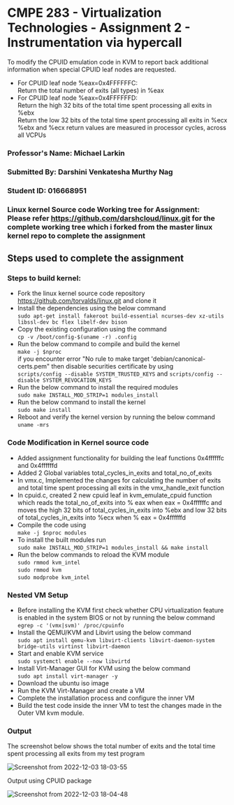 # CMPE 283 - Virtualization Technologies - Assignment 2 - Instrumentation via hypercall

To modify the CPUID emulation code in KVM to report back additional information
when special CPUID leaf nodes are requested.
* For CPUID leaf node %eax=0x4FFFFFFC:<br/>
  Return the total number of exits (all types) in %eax
* For CPUID leaf node %eax=0x4FFFFFFD:<br/>
  Return the high 32 bits of the total time spent processing all exits in %ebx<br/>
  Return the low 32 bits of the total time spent processing all exits in %ecx
  %ebx and %ecx return values are measured in processor cycles, across all VCPUs

### Professor's Name: Michael Larkin <br/>
### Submitted By: Darshini Venkatesha Murthy Nag <br/>
### Student ID: 016668951 <br/>
### Linux kernel Source code Working tree for Assignment: <br/> Please refer https://github.com/darshcloud/linux.git for the complete working tree which i forked from the master linux kernel repo to complete the assignment

## Steps used to complete the assignment
### Steps to build kernel:
* Fork the linux kernel source code repository https://github.com/torvalds/linux.git and clone it
* Install the dependencies using the below command <br/>
`sudo apt-get install fakeroot build-essential ncurses-dev xz-utils libssl-dev bc flex libelf-dev bison`
* Copy the existing configuration using the command<br/>
`cp -v /boot/config-$(uname -r) .config`
* Run the below command to compile and build the kernel<br/>
`make -j $nproc` <br/>
if you encounter error "No rule to make target 'debian/canonical-certs.pem"
then disable securities certificate by using<br/>
`scripts/config --disable SYSTEM_TRUSTED_KEYS` and `scripts/config --disable SYSTEM_REVOCATION_KEYS`
* Run the below command to install the required modules<br/>
`sudo make INSTALL_MOD_STRIP=1 modules_install`
* Run the below command to install the kernel<br/>
`sudo make install`
* Reboot and verify the kernel version by running the below command<br/>
`uname -mrs`

### Code Modification in Kernel source code
* Added assignment functionality for building the leaf functions 0x4ffffffc and 0x4ffffffd
* Added 2 Global variables total_cycles_in_exits and total_no_of_exits
* In vmx.c, Implemented the changes for calculating the number of exits
  and total time spent processing all exits in the vmx_handle_exit function
* In cpuid.c, created 2 new cpuid leaf in kvm_emulate_cpuid function which reads the
  total_no_of_exits into % eax when eax = 0x4ffffffc and moves the high 32 bits of total_cycles_in_exits into %ebx and low 32 bits
  of total_cycles_in_exits into %ecx when % eax = 0x4ffffffd
* Compile the code using <br/>
  `make -j $nproc modules`
* To install the built modules run <br/>
  `sudo make INSTALL_MOD_STRIP=1 modules_install && make install`
* Run the below commands to reload the KVM module <br/>
`sudo rmmod kvm_intel ` <br/>
`sudo rmmod kvm` <br/>
`sudo modprobe kvm_intel` <br/>

### Nested VM Setup
* Before installing the KVM first check whether CPU virtualization feature is enabled in the system BIOS or not by running the below command <br/>
`egrep -c '(vmx|svm)' /proc/cpuinfo`
* Install the QEMU/KVM and Libvirt using the below command <br/>
`sudo apt install qemu-kvm libvirt-clients libvirt-daemon-system bridge-utils virtinst libvirt-daemon`
* Start and enable KVM service <br/>
`sudo systemctl enable --now libvirtd`
* Install Virt-Manager GUI for KVM using the below command <br/>
`sudo apt install virt-manager -y`
* Download the ubuntu iso image
* Run the KVM Virt-Manager and create a VM
* Complete the installation process and configure the inner VM
* Build the test code inside the inner VM to test the changes made in the Outer VM kvm module.

### Output
The screenshot below shows the total number of exits and the total time spent processing all exits from my test program

![Screenshot from 2022-12-03 18-03-55](https://user-images.githubusercontent.com/111547793/205470685-c9a2d949-92a2-4544-91fc-37b500cb6be4.png)


Output using CPUID package

![Screenshot from 2022-12-03 18-04-48](https://user-images.githubusercontent.com/111547793/205470689-13a1a5f4-6b51-4f96-9ab0-adf04f4d5c5f.png)




